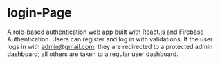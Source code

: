 # login-Page
A role-based authentication web app built with React.js and Firebase Authentication. Users can register and log in with validations. If the user logs in with admin@gmail.com, they are redirected to a protected admin dashboard; all others are taken to a regular user dashboard.

